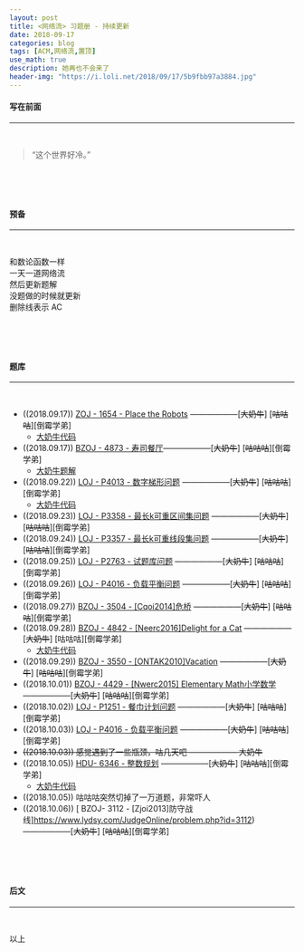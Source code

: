 ```yaml
---
layout: post
title: <网络流> 习题册 - 持续更新
date: 2018-09-17
categories: blog
tags: [ACM,网络流,置顶]
use_math: true	
description: 她再也不会来了
header-img: "https://i.loli.net/2018/09/17/5b9fbb97a3884.jpg"
---
```


#### 写在前面

---

<br>

> “这个世界好冷。” 

<br><br><br>

#### 预备

---

<br>

和数论函数一样<br>
一天一道网络流<br>
然后更新题解<br>
没题做的时候就更新<br>
删除线表示 AC

<br><br><br>

#### 题库

---

<br>

- ((2018.09.17)) [ZOJ - 1654 - Place the Robots](https://vjudge.net/problem/ZOJ-1654) ——————\[~~大奶牛~~\] \[~~咕咕咕~~\]\[倒霉学弟\]
  - [大奶牛代码](https://paste.ubuntu.com/p/SysSXHrfx2/)
- ((2018.09.17)) [BZOJ - 4873 - 寿司餐厅](https://vjudge.net/problem/HYSBZ-4873)——————\[~~大奶牛~~\] \[~~~~咕咕咕~~~~\]\[倒霉学弟\]
  - [大奶牛题解](http://seventeenjcinta.com/blog/2018/09/21/bzoj-4873/)
- ((2018.09.22)) [LOJ - P4013 - 数字梯形问题](https://www.luogu.org/problemnew/show/P4013) ——————\[~~大奶牛~~] \[~~咕咕咕~~\]\[倒霉学弟\]
  - [大奶牛代码](https://paste.ubuntu.com/p/DrRPTTV9Tx/)
- ((2018.09.23)) [LOJ - P3358 - 最长k可重区间集问题](https://www.luogu.org/problemnew/show/P3358) ——————\[~~大奶牛~~] \[~~咕咕咕~~\]\[倒霉学弟\]
- ((2018.09.24)) [LOJ - P3357 - 最长k可重线段集问题](https://www.luogu.org/problemnew/show/P3357) ——————\[~~大奶牛~~] \[~~咕咕咕~~\]\[倒霉学弟\]
- ((2018.09.25)) [LOJ - P2763 - 试题库问题](https://www.luogu.org/problemnew/show/P2763) ——————\[~~大奶牛~~] \[~~咕咕咕~~\]\[倒霉学弟\]
- ((2018.09.26)) [LOJ - P4016 - 负载平衡问题](https://www.luogu.org/problemnew/show/P4016) ——————\[~~大奶牛~~] \[~~咕咕咕~~\]\[倒霉学弟\]
- ((2018.09.27)) [BZOJ - 3504 - [Cqoi2014]危桥](https://www.lydsy.com/JudgeOnline/problem.php?id=3504) ——————\[~~大奶牛~~] \[~~咕咕咕~~\]\[倒霉学弟\]
- ((2018.09.28)) [BZOJ - 4842 - [Neerc2016]Delight for a Cat](https://www.lydsy.com/JudgeOnline/problem.php?id=4842) ——————\[~~大奶牛~~] \[咕咕咕\]\[倒霉学弟\]
  - [大奶牛代码](https://paste.ubuntu.com/p/msrCfwBXJF/)
- ((2018.09.29)) [BZOJ - 3550 - [ONTAK2010]Vacation](https://www.lydsy.com/JudgeOnline/problem.php?id=3550) ——————\[~~大奶牛~~] \[~~咕咕咕~~\]\[倒霉学弟\]
- ((2018.10.01)) [BZOJ - 4429 - [Nwerc2015] Elementary Math小学数学](https://www.lydsy.com/JudgeOnline/problem.php?id=4429) ——————\[~~大奶牛~~] \[~~咕咕咕~~\]\[倒霉学弟\]
- ((2018.10.02)) [LOJ - P1251 - 餐巾计划问题](https://www.luogu.org/problemnew/show/P1251) ——————\[~~大奶牛~~] \[~~咕咕咕~~\]\[倒霉学弟\]
- ((2018.10.03)) [LOJ - P4016 - 负载平衡问题](https://www.luogu.org/problemnew/show/P4016) ——————\[~~大奶牛~~] \[~~咕咕咕~~\]\[倒霉学弟\]
- ~~((2018.10.03)) 感觉遇到了一些瓶颈，咕几天吧 —————— 大奶牛~~
- ((2018.10.05)) [ HDU- 6346 - 整数规划](http://acm.hdu.edu.cn/showproblem.php?pid=6346) ——————\[~~大奶牛~~] \[~~咕咕咕~~\]\[倒霉学弟\]
  - [大奶牛代码](https://paste.ubuntu.com/p/vp8NFWvVj8/)
- ((2018.10.05)) 咕咕咕突然切掉了一万道题，非常吓人
- ((2018.10.06)) [ BZOJ- 3112 - [Zjoi2013]防守战线]https://www.lydsy.com/JudgeOnline/problem.php?id=3112) ——————\[~~大奶牛~~] \[~~咕咕咕~~\]\[倒霉学弟\]

<br><br><br>

#### 后文

---

<br>

以上
